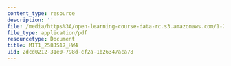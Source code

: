 ```yaml
---
content_type: resource
description: ''
file: /media/https%3A/open-learning-course-data-rc.s3.amazonaws.com/1-258j-public-transportation-systems-spring-2017/2dcd021231e0798dcf2a1b26347aca78_MIT1_258JS17_HW4.pdf
file_type: application/pdf
resourcetype: Document
title: MIT1_258JS17_HW4
uid: 2dcd0212-31e0-798d-cf2a-1b26347aca78
---
```

